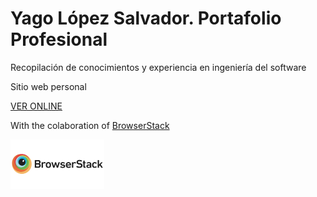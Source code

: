 # Yago López Salvador. Portafolio Profesional

Recopilación de conocimientos y experiencia en ingeniería del software

Sitio web personal

<a href="https://yagolopez.github.io" target="_blank">VER ONLINE</a>

With the colaboration of <a href="https://www.browserstack.com/" target="_blank">BrowserStack</a></div>
<div><a href="https://www.browserstack.com/" target="_blank"><img src="browserstack-logo.png" width="150px"></a></div>
